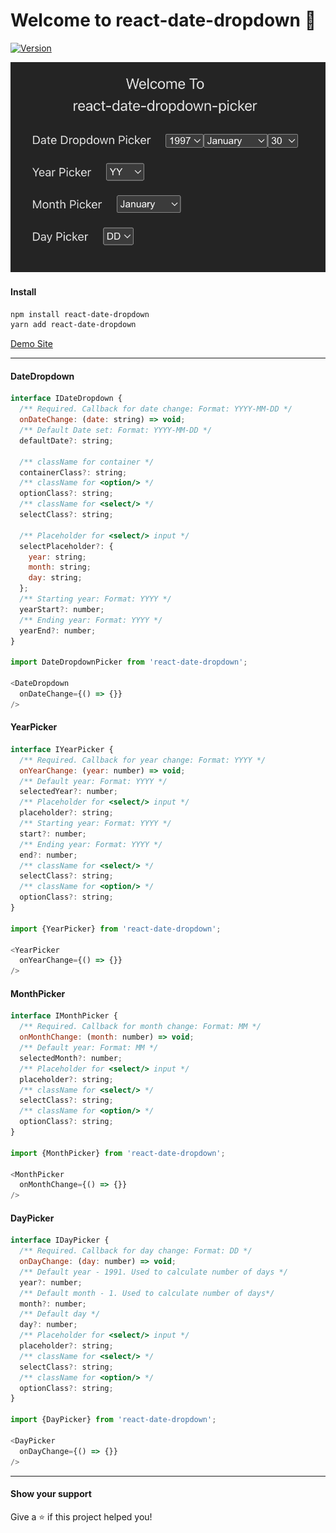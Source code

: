 # Welcome to react-date-dropdown 👋

[![Version](https://img.shields.io/npm/v/react-date-dropdown.svg)](https://www.npmjs.com/package/react-date-dropdown)

![Image](screenshot.png)

#### Install

```sh
npm install react-date-dropdown
yarn add react-date-dropdown
```
[Demo Site](https://react-date-dropdown-picker.vercel.app/)

---

#### DateDropdown
```js
interface IDateDropdown {
  /** Required. Callback for date change: Format: YYYY-MM-DD */
  onDateChange: (date: string) => void;
  /** Default Date set: Format: YYYY-MM-DD */
  defaultDate?: string;

  /** className for container */
  containerClass?: string;
  /** className for <option/> */
  optionClass?: string;
  /** className for <select/> */
  selectClass?: string;

  /** Placeholder for <select/> input */
  selectPlaceholder?: {
    year: string;
    month: string;
    day: string;
  };
  /** Starting year: Format: YYYY */
  yearStart?: number;
  /** Ending year: Format: YYYY */
  yearEnd?: number;
}

import DateDropdownPicker from 'react-date-dropdown';

<DateDropdown
  onDateChange={() => {}}
/>
```
#### YearPicker
```js
interface IYearPicker {
  /** Required. Callback for year change: Format: YYYY */
  onYearChange: (year: number) => void;
  /** Default year: Format: YYYY */
  selectedYear?: number;
  /** Placeholder for <select/> input */
  placeholder?: string;
  /** Starting year: Format: YYYY */
  start?: number;
  /** Ending year: Format: YYYY */
  end?: number;
  /** className for <select/> */
  selectClass?: string;
  /** className for <option/> */
  optionClass?: string;
}

import {YearPicker} from 'react-date-dropdown';

<YearPicker
  onYearChange={() => {}}
/>
```

#### MonthPicker
```js
interface IMonthPicker {
  /** Required. Callback for month change: Format: MM */
  onMonthChange: (month: number) => void;
  /** Default year: Format: MM */
  selectedMonth?: number;
  /** Placeholder for <select/> input */
  placeholder?: string;
  /** className for <select/> */
  selectClass?: string;
  /** className for <option/> */
  optionClass?: string;
}

import {MonthPicker} from 'react-date-dropdown';

<MonthPicker
  onMonthChange={() => {}}
/>
```

#### DayPicker
```js
interface IDayPicker {
  /** Required. Callback for day change: Format: DD */
  onDayChange: (day: number) => void;
  /** Default year - 1991. Used to calculate number of days */
  year?: number;
  /** Default month - 1. Used to calculate number of days*/
  month?: number;
  /** Default day */
  day?: number;
  /** Placeholder for <select/> input */
  placeholder?: string;
  /** className for <select/> */
  selectClass?: string;
  /** className for <option/> */
  optionClass?: string;
}

import {DayPicker} from 'react-date-dropdown';

<DayPicker
  onDayChange={() => {}}
/>
```
---
#### Show your support

Give a ⭐️ if this project helped you!
